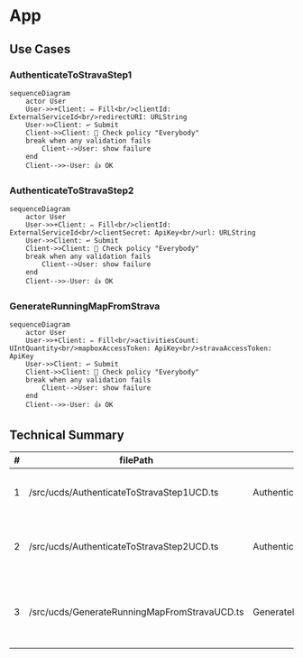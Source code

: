 <!---
    All this code has been auto generated.
    DO NOT EDIT.
    Or be prepared to see all your changes erased at the next generation.
-->

# App

## Use Cases

### AuthenticateToStravaStep1

```mermaid
sequenceDiagram
    actor User
    User->>+Client: ✏️ Fill<br/>clientId: ExternalServiceId<br/>redirectURI: URLString
    User->>Client: ↩️ Submit
    Client->>Client: 🔐 Check policy "Everybody"
    break when any validation fails
        Client-->User: show failure
    end
    Client-->>-User: 👍 OK
```

### AuthenticateToStravaStep2

```mermaid
sequenceDiagram
    actor User
    User->>+Client: ✏️ Fill<br/>clientId: ExternalServiceId<br/>clientSecret: ApiKey<br/>url: URLString
    User->>Client: ↩️ Submit
    Client->>Client: 🔐 Check policy "Everybody"
    break when any validation fails
        Client-->User: show failure
    end
    Client-->>-User: 👍 OK
```

### GenerateRunningMapFromStrava

```mermaid
sequenceDiagram
    actor User
    User->>+Client: ✏️ Fill<br/>activitiesCount: UIntQuantity<br/>mapboxAccessToken: ApiKey<br/>stravaAccessToken: ApiKey
    User->>Client: ↩️ Submit
    Client->>Client: 🔐 Check policy "Everybody"
    break when any validation fails
        Client-->User: show failure
    end
    Client-->>-User: 👍 OK
```

## Technical Summary

|#|filePath|constName|metadataName|metadataAction|metadataBeta|metadataIcon|metadataNew|metadataSensitive|externalImports|internalImports|ioI|ioIFields|ioOPI0|ioOPI0Fields|ioOPI1|ioOPI1Fields|lifecycleClientPolicy|lifecycleServerPolicy|
|---|---|---|---|---|---|---|---|---|---|---|---|---|---|---|---|---|---|---|
|1|/src/ucds/AuthenticateToStravaStep1UCD.ts|AuthenticateToStravaStep1UCD|AuthenticateToStravaStep1|Create||right-to-bracket|||inversify<br>libmodulor|../lib/link/LinkManager.js<br>../manifest.js|AuthenticateToStravaStep1Input|clientId: UCInputFieldValue&#60;ExternalServiceId&#62;<br>redirectURI: UCInputFieldValue&#60;URLString&#62;|||||Everybody||
|2|/src/ucds/AuthenticateToStravaStep2UCD.ts|AuthenticateToStravaStep2UCD|AuthenticateToStravaStep2|Create||right-to-bracket|||inversify<br>libmodulor|../manifest.js|AuthenticateToStravaStep2Input|clientId: UCInputFieldValue&#60;ExternalServiceId&#62;<br>clientSecret: UCInputFieldValue&#60;ApiKey&#62;<br>url: UCInputFieldValue&#60;URLString&#62;|AuthenticateToStravaStep2OPI0|accessToken: ApiKey<br>id: UUID|||Everybody||
|3|/src/ucds/GenerateRunningMapFromStravaUCD.ts|GenerateRunningMapFromStravaUCD|GenerateRunningMapFromStrava|Create||map|||inversify<br>libmodulor|../lib/geospatial/GeospatialManager.js<br>../manifest.js|GenerateRunningMapFromStravaInput|activitiesCount: UCInputFieldValue&#60;UIntQuantity&#62;<br>mapboxAccessToken: UCInputFieldValue&#60;ApiKey&#62;<br>stravaAccessToken: UCInputFieldValue&#60;ApiKey&#62;|GenerateRunningMapFromStravaOPI0|mapURL: URLString<br>mapURLCharsCount: UIntQuantity<br>id: UUID|||Everybody||

